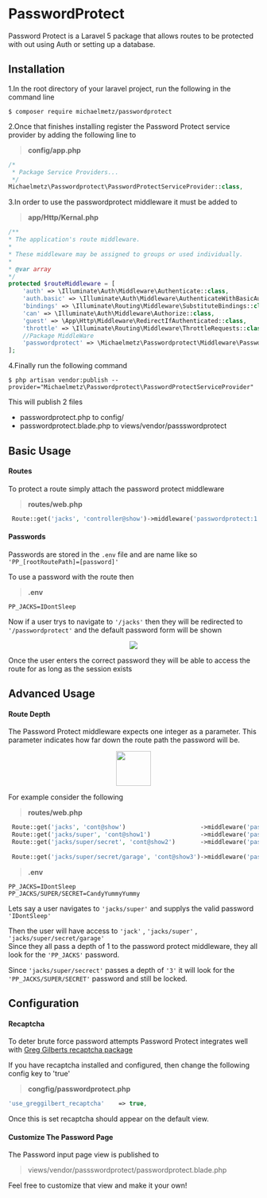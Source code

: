 PasswordProtect
====
Password Protect is a Laravel 5 package that allows routes to be protected with out using Auth or setting up a database.

Installation
---
1.In the root directory of your laravel project, run the following in the command line
```
$ composer require michaelmetz/passwordprotect
```

2.Once that finishes installing register the Password Protect service provider by adding the following line to
><b>config/app.php</b>
```php
/*
 * Package Service Providers...
 */
Michaelmetz\Passwordprotect\PasswordProtectServiceProvider::class,
```
3.In order to use the passwordprotect middleware it must be added to
><b>app/Http/Kernal.php</b>
```php
/**
* The application's route middleware.
*
* These middleware may be assigned to groups or used individually.
*
* @var array
*/
protected $routeMiddleware = [
    'auth' => \Illuminate\Auth\Middleware\Authenticate::class,
    'auth.basic' => \Illuminate\Auth\Middleware\AuthenticateWithBasicAuth::class,
    'bindings' => \Illuminate\Routing\Middleware\SubstituteBindings::class,
    'can' => \Illuminate\Auth\Middleware\Authorize::class,
    'guest' => \App\Http\Middleware\RedirectIfAuthenticated::class,
    'throttle' => \Illuminate\Routing\Middleware\ThrottleRequests::class,
    //Package MiddleWare
    'passwordprotect' => \Michaelmetz\Passwordprotect\Middleware\PasswordProtect::class,
];
```
4.Finally run the following command
```
$ php artisan vendor:publish --provider="Michaelmetz\Passwordprotect\PasswordProtectServiceProvider"
```
This will publish 2 files
* passwordprotect.php to config/
* passwordprotect.blade.php to views/vendor/passswordprotect

Basic Usage
----
#### Routes
To protect a route simply attach the password protect middleware
><b>routes/web.php </b>
```php
 Route::get('jacks', 'controller@show')->middleware('passwordprotect:1');
```
#### Passwords
Passwords are stored in the `.env` file and are name like so `'PP_[rootRoutePath]=[password]'`

To use a password with the route then
><b>.env</b>
```
PP_JACKS=IDontSleep
```
Now if a user trys to navigate to `'/jacks'`  then they will be redirected to `'/passwordprotect'` and the default password form will be shown

<p align="center"><img src ="https://i.imgur.com/D59Ilso.jpg"/></p>

Once the user enters the correct password they will be able to access the route for as long as the session exists

Advanced Usage
----
#### Route Depth
The Password Protect middleware expects one integer as a parameter. This parameter indicates how far down the route path the password will be. 
<p align="center"><img src ="https://media.giphy.com/media/xUA7aMrZRjAjHbAYla/giphy.gif" height="70"/></p>


For example consider the following
><b>routes/web.php </b>
```php
 Route::get('jacks', 'cont@show')                     ->middleware('passwordprotect:1');
 Route::get('jacks/super', 'cont@show1')              ->middleware('passwordprotect:1');
 Route::get('jacks/super/secret', 'cont@show2')       ->middleware('passwordprotect:3');
                                                                                 /* ^Note depth of 3*/
 Route::get('jacks/super/secret/garage', 'cont@show3')->middleware('passwordprotect:1');
```
><b>.env</b>
```
PP_JACKS=IDontSleep
PP_JACKS/SUPER/SECRET=CandyYummyYummy
```
Lets say a user navigates to ``'jacks/super'`` and supplys the valid password ``'IDontSleep'``

Then the user will have access to ``'jack'`` , ``'jacks/super'`` , ``'jacks/super/secret/garage'``  
Since they all pass a depth of 1 to the password protect middleware, they all look for the `'PP_JACKS'` password.

Since `'jacks/super/secrect'` passes a depth of ``'3'`` it will look for the ``'PP_JACKS/SUPER/SECRET'`` password and still be locked.

Configuration
----

#### Recaptcha
To deter brute force password attempts Password Protect integrates well with [Greg Gilberts recaptcha package](https://github.com/greggilbert/recaptcha)

If you have recaptcha installed and configured, then change the following config key to 'true'
><b>congfig/passwordprotect.php</b>
```php
'use_greggilbert_recaptcha'    => true,
```
Once this is set recaptcha should appear on the default view.

#### Customize The Password Page

The Password input page view is published to 

>views/vendor/passswordprotect/passwordprotect.blade.php

 Feel free to customize that view and make it your own!
